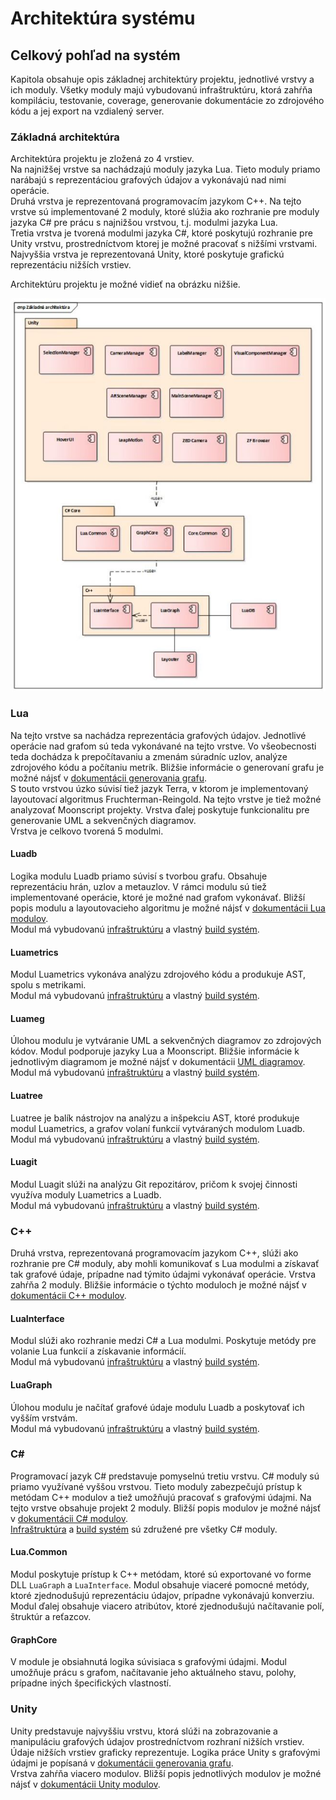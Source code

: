 # Architektúra systému

## Celkový pohľad na systém

Kapitola obsahuje opis základnej architektúry projektu, jednotlivé vrstvy a ich moduly. Všetky moduly majú vybudovanú infraštruktúru,
ktorá zahŕňa kompiláciu, testovanie, coverage, generovanie dokumentácie zo zdrojového kódu a jej export na vzdialený server.

### Základná architektúra

Architektúra projektu je zložená zo 4 vrstiev.  
Na najnižšej vrstve sa nachádzajú moduly jazyka Lua. Tieto moduly priamo narábajú s
reprezentáciou grafových údajov a vykonávajú nad nimi operácie.  
Druhá vrstva je reprezentovaná programovacím jazykom C++. Na tejto vrstve sú implementované 2 moduly, ktoré slúžia ako rozhranie
pre moduly jazyka C# pre prácu s najnižšou vrstvou, t.j. modulmi jazyka Lua.  
Tretia vrstva je tvorená modulmi jazyka C#, ktoré poskytujú rozhranie pre Unity vrstvu, prostredníctvom ktorej je možné pracovať
s nižšími vrstvami.  
Najvyššia vrstva je reprezentovaná Unity, ktoré poskytuje grafickú reprezentáciu nižších vrstiev.  

Architektúru projektu je možné vidieť na obrázku nižšie.

![](img/diagram_architektury.JPG "Základné komponenty systému")

### Lua

Na tejto vrstve sa nachádza reprezentácia grafových údajov. Jednotlivé operácie nad grafom sú teda vykonávané na tejto vrstve.
Vo všeobecnosti teda dochádza k prepočítavaniu a zmenám súradníc uzlov, analýze zdrojového kódu a počítaniu metrík. Bližšie
informácie o generovaní grafu je možné nájsť v
[dokumentácii generovania grafu](../funkcionalita_systemu/generovanie_grafu/analyza_lua3Dsoftviz.md).  
S touto vrstvou úzko súvisí tiež jazyk Terra, v ktorom je implementovaný layoutovací algoritmus Fruchterman-Reingold. Na tejto vrstve
je tiež možné analyzovať Moonscript projekty. Vrstva ďalej poskytuje funkcionalitu pre generovanie UML a sekvenčných diagramov.  
Vrstva je celkovo tvorená 5 modulmi.

#### Luadb
Logika modulu Luadb priamo súvisí s tvorbou grafu. Obsahuje reprezentáciu hrán, uzlov a metauzlov. V rámci modulu sú tiež implementované operácie,
ktoré je možné nad grafom vykonávať. Bližší popis modulu a layoutovacieho algoritmu je možné nájsť v
[dokumentácii Lua modulov](moduly_systemu/lua.md).  
Modul má vybudovanú [infraštruktúru](../infrastruktura/ci/lua/luadb.md) a vlastný [build systém](../infrastruktura/build/lua/luadb.md).

#### Luametrics
Modul Luametrics vykonáva analýzu zdrojového kódu a produkuje AST, spolu s metrikami.  
Modul má vybudovanú [infraštruktúru](../infrastruktura/ci/lua/luametrics.md) a vlastný
[build systém](../infrastruktura/build/lua/luametrics.md).

#### Luameg
Úlohou modulu je vytváranie UML a sekvenčných diagramov zo zdrojových kódov. Modul podporuje jazyky Lua a Moonscript. Bližšie informácie k
jednotlivým diagramom je možné nájsť v dokumentácii [UML diagramov](../funkcionalita_systemu/uml_diagramy.md).  
Modul má vybudovanú [infraštruktúru](../infrastruktura/ci/lua/luameg.md) a vlastný [build systém](../infrastruktura/build/lua/luameg.md).

#### Luatree
Luatree je balík nástrojov na analýzu a inšpekciu AST, ktoré produkuje modul Luametrics, a grafov volaní funkcií vytváraných modulom Luadb.  
Modul má vybudovanú [infraštruktúru](../infrastruktura/ci/lua/luatree.md) a vlastný [build systém](../infrastruktura/build/lua/luatree.md).

#### Luagit
Modul Luagit slúži na analýzu Git repozitárov, pričom k svojej činnosti využíva moduly Luametrics a Luadb.  
Modul má vybudovanú [infraštruktúru](../infrastruktura/ci/lua/luagit.md) a vlastný [build systém](../infrastruktura/build/lua/luagit.md).

### C++

Druhá vrstva, reprezentovaná programovacím jazykom C++, slúži ako rozhranie pre C# moduly, aby mohli komunikovať s Lua modulmi a získavať
tak grafové údaje, prípadne nad týmito údajmi vykonávať operácie. Vrstva zahŕňa 2 moduly. Bližšie informácie o týchto moduloch
je možné nájsť v [dokumentácii C++ modulov](moduly_systemu/cplusplus.md).

#### LuaInterface
Modul slúži ako rozhranie medzi C# a Lua modulmi. Poskytuje metódy pre volanie Lua funkcií a získavanie informácií.  
Modul má vybudovanú [infraštruktúru](../infrastruktura/ci/cplusplus/luainterface.md) a vlastný
[build systém](../infrastruktura/build/cplusplus/luainterface.md).

#### LuaGraph
Úlohou modulu je načítať grafové údaje modulu Luadb a poskytovať ich vyšším vrstvám.  
Modul má vybudovanú [infraštruktúru](../infrastruktura/ci/cplusplus/luagraph.md) a vlastný
[build systém](../infrastruktura/build/cplusplus/luagraph.md).

### C# #

Programovací jazyk C# predstavuje pomyselnú tretiu vrstvu. C# moduly sú priamo využívané vyššou vrstvou. Tieto moduly zabezpečujú prístup k
metódam C++ modulov a tiež umožňujú pracovať s grafovými údajmi. Na tejto vrstve obsahuje projekt 2 moduly. Bližší popis modulov
je možné nájsť v [dokumentácii C# modulov](moduly_systemu/csharp.md).  
[Infraštruktúra](../infrastruktura/ci/3dsoftviz_remake.md) a [build systém](../infrastruktura/build/3dsoftvis_remake.md) sú združené pre všetky C# moduly.

#### Lua.Common
Modul poskytuje prístup k C++ metódam, ktoré sú exportované vo forme DLL `LuaGraph` a `LuaInterface`. Modul obsahuje viaceré pomocné metódy,
ktoré zjednodušujú reprezentáciu údajov, prípadne vykonávajú konverziu. Modul ďalej obsahuje viacero atribútov, ktoré zjednodušujú
načítavanie polí, štruktúr a reťazcov.

#### GraphCore
V module je obsiahnutá logika súvisiaca s grafovými údajmi. Modul umožňuje prácu s grafom, načítavanie jeho aktuálneho stavu,
polohy, prípadne iných špecifických vlastností.

### Unity

Unity predstavuje najvyššiu vrstvu, ktorá slúži na zobrazovanie a manipuláciu grafových údajov prostredníctvom rozhraní nižších
vrstiev. Údaje nižších vrstiev graficky reprezentuje. Logika práce Unity s grafovými údajmi je popísaná v
[dokumentácii generovania grafu](../funkcionalita_systemu/generovanie_grafu/analyza_unity.md).  
Vrstva zahŕňa viacero modulov. Bližší popis jednotlivých modulov je možné nájsť v [dokumentácii Unity modulov](moduly_systemu/unity.md).
